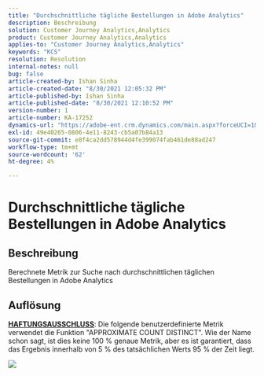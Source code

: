 ```yaml
---
title: "Durchschnittliche tägliche Bestellungen in Adobe Analytics"
description: Beschreibung
solution: Customer Journey Analytics,Analytics
product: Customer Journey Analytics,Analytics
applies-to: "Customer Journey Analytics,Analytics"
keywords: "KCS"
resolution: Resolution
internal-notes: null
bug: false
article-created-by: Ishan Sinha
article-created-date: "8/30/2021 12:05:32 PM"
article-published-by: Ishan Sinha
article-published-date: "8/30/2021 12:10:52 PM"
version-number: 1
article-number: KA-17252
dynamics-url: "https://adobe-ent.crm.dynamics.com/main.aspx?forceUCI=1&pagetype=entityrecord&etn=knowledgearticle&id=f9396d8d-8a09-ec11-b6e6-00224808d564"
exl-id: 49e40265-0806-4e11-8243-cb5a07b84a13
source-git-commit: e8f4ca2dd578944d4fe399074fab461de88ad247
workflow-type: tm+mt
source-wordcount: '62'
ht-degree: 4%

---
```


# Durchschnittliche tägliche Bestellungen in Adobe Analytics

## Beschreibung


Berechnete Metrik zur Suche nach durchschnittlichen täglichen Bestellungen in Adobe Analytics




## Auflösung


<u><b>HAFTUNGSAUSSCHLUSS</b></u>: Die folgende benutzerdefinierte Metrik verwendet die Funktion &quot;APPROXIMATE COUNT DISTINCT&quot;. Wie der Name schon sagt, ist dies keine 100 % genaue Metrik, aber es ist garantiert, dass das Ergebnis innerhalb von 5 % des tatsächlichen Werts 95 % der Zeit liegt.

![](assets/9d67ac27-8b09-ec11-b6e6-00224808d564.png)
